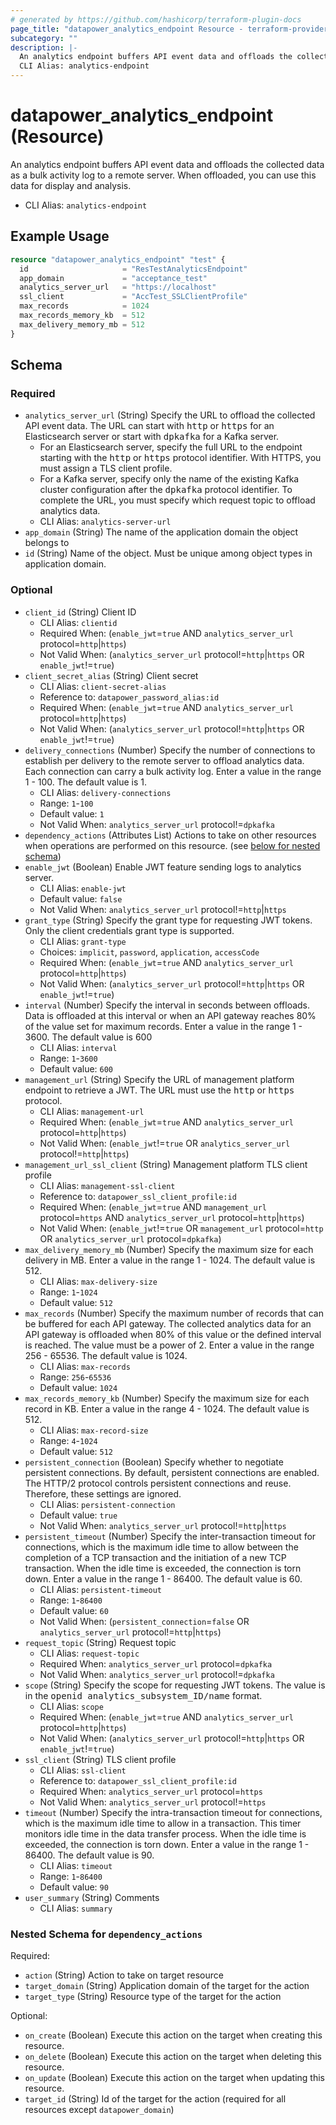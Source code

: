 ```yaml
---
# generated by https://github.com/hashicorp/terraform-plugin-docs
page_title: "datapower_analytics_endpoint Resource - terraform-provider-datapower"
subcategory: ""
description: |-
  An analytics endpoint buffers API event data and offloads the collected data as a bulk activity log to a remote server. When offloaded, you can use this data for display and analysis.
  CLI Alias: analytics-endpoint
---
```


# datapower_analytics_endpoint (Resource)

An analytics endpoint buffers API event data and offloads the collected data as a bulk activity log to a remote server. When offloaded, you can use this data for display and analysis.
  - CLI Alias: `analytics-endpoint`

## Example Usage

```terraform
resource "datapower_analytics_endpoint" "test" {
  id                     = "ResTestAnalyticsEndpoint"
  app_domain             = "acceptance_test"
  analytics_server_url   = "https://localhost"
  ssl_client             = "AccTest_SSLClientProfile"
  max_records            = 1024
  max_records_memory_kb  = 512
  max_delivery_memory_mb = 512
}
```

<!-- schema generated by tfplugindocs -->
## Schema

### Required

- `analytics_server_url` (String) Specify the URL to offload the collected API event data. The URL can start with <tt>http</tt> or <tt>https</tt> for an Elasticsearch server or start with <tt>dpkafka</tt> for a Kafka server. <ul><li>For an Elasticsearch server, specify the full URL to the endpoint starting with the <tt>http</tt> or <tt>https</tt> protocol identifier. With HTTPS, you must assign a TLS client profile.</li><li>For a Kafka server, specify only the name of the existing Kafka cluster configuration after the <tt>dpkafka</tt> protocol identifier. To complete the URL, you must specify which request topic to offload analytics data.</li></ul>
  - CLI Alias: `analytics-server-url`
- `app_domain` (String) The name of the application domain the object belongs to
- `id` (String) Name of the object. Must be unique among object types in application domain.

### Optional

- `client_id` (String) Client ID
  - CLI Alias: `clientid`
  - Required When: (`enable_jwt`=`true` AND `analytics_server_url` protocol=`http`|`https`)
  - Not Valid When: (`analytics_server_url` protocol!=`http`|`https` OR `enable_jwt`!=`true`)
- `client_secret_alias` (String) Client secret
  - CLI Alias: `client-secret-alias`
  - Reference to: `datapower_password_alias:id`
  - Required When: (`enable_jwt`=`true` AND `analytics_server_url` protocol=`http`|`https`)
  - Not Valid When: (`analytics_server_url` protocol!=`http`|`https` OR `enable_jwt`!=`true`)
- `delivery_connections` (Number) Specify the number of connections to establish per delivery to the remote server to offload analytics data. Each connection can carry a bulk activity log. Enter a value in the range 1 - 100. The default value is 1.
  - CLI Alias: `delivery-connections`
  - Range: `1`-`100`
  - Default value: `1`
  - Not Valid When: `analytics_server_url` protocol!=`dpkafka`
- `dependency_actions` (Attributes List) Actions to take on other resources when operations are performed on this resource. (see [below for nested schema](#nestedatt--dependency_actions))
- `enable_jwt` (Boolean) Enable JWT feature sending logs to analytics server.
  - CLI Alias: `enable-jwt`
  - Default value: `false`
  - Not Valid When: `analytics_server_url` protocol!=`http`|`https`
- `grant_type` (String) Specify the grant type for requesting JWT tokens. Only the client credentials grant type is supported.
  - CLI Alias: `grant-type`
  - Choices: `implicit`, `password`, `application`, `accessCode`
  - Required When: (`enable_jwt`=`true` AND `analytics_server_url` protocol=`http`|`https`)
  - Not Valid When: (`analytics_server_url` protocol!=`http`|`https` OR `enable_jwt`!=`true`)
- `interval` (Number) Specify the interval in seconds between offloads. Data is offloaded at this interval or when an API gateway reaches 80% of the value set for maximum records. Enter a value in the range 1 - 3600. The default value is 600
  - CLI Alias: `interval`
  - Range: `1`-`3600`
  - Default value: `600`
- `management_url` (String) Specify the URL of management platform endpoint to retrieve a JWT. The URL must use the <tt>http</tt> or <tt>https</tt> protocol.
  - CLI Alias: `management-url`
  - Required When: (`enable_jwt`=`true` AND `analytics_server_url` protocol=`http`|`https`)
  - Not Valid When: (`enable_jwt`!=`true` OR `analytics_server_url` protocol!=`http`|`https`)
- `management_url_ssl_client` (String) Management platform TLS client profile
  - CLI Alias: `management-ssl-client`
  - Reference to: `datapower_ssl_client_profile:id`
  - Required When: (`enable_jwt`=`true` AND `management_url` protocol=`https` AND `analytics_server_url` protocol=`http`|`https`)
  - Not Valid When: (`enable_jwt`!=`true` OR `management_url` protocol=`http` OR `analytics_server_url` protocol=`dpkafka`)
- `max_delivery_memory_mb` (Number) Specify the maximum size for each delivery in MB. Enter a value in the range 1 - 1024. The default value is 512.
  - CLI Alias: `max-delivery-size`
  - Range: `1`-`1024`
  - Default value: `512`
- `max_records` (Number) Specify the maximum number of records that can be buffered for each API gateway. The collected analytics data for an API gateway is offloaded when 80% of this value or the defined interval is reached. The value must be a power of 2. Enter a value in the range 256 - 65536. The default value is 1024.
  - CLI Alias: `max-records`
  - Range: `256`-`65536`
  - Default value: `1024`
- `max_records_memory_kb` (Number) Specify the maximum size for each record in KB. Enter a value in the range 4 - 1024. The default value is 512.
  - CLI Alias: `max-record-size`
  - Range: `4`-`1024`
  - Default value: `512`
- `persistent_connection` (Boolean) Specify whether to negotiate persistent connections. By default, persistent connections are enabled. The HTTP/2 protocol controls persistent connections and reuse. Therefore, these settings are ignored.
  - CLI Alias: `persistent-connection`
  - Default value: `true`
  - Not Valid When: `analytics_server_url` protocol!=`http`|`https`
- `persistent_timeout` (Number) Specify the inter-transaction timeout for connections, which is the maximum idle time to allow between the completion of a TCP transaction and the initiation of a new TCP transaction. When the idle time is exceeded, the connection is torn down. Enter a value in the range 1 - 86400. The default value is 60.
  - CLI Alias: `persistent-timeout`
  - Range: `1`-`86400`
  - Default value: `60`
  - Not Valid When: (`persistent_connection`=`false` OR `analytics_server_url` protocol!=`http`|`https`)
- `request_topic` (String) Request topic
  - CLI Alias: `request-topic`
  - Required When: `analytics_server_url` protocol=`dpkafka`
  - Not Valid When: `analytics_server_url` protocol!=`dpkafka`
- `scope` (String) Specify the scope for requesting JWT tokens. The value is in the <tt>openid analytics_subsystem_ID/name</tt> format.
  - CLI Alias: `scope`
  - Required When: (`enable_jwt`=`true` AND `analytics_server_url` protocol=`http`|`https`)
  - Not Valid When: (`analytics_server_url` protocol!=`http`|`https` OR `enable_jwt`!=`true`)
- `ssl_client` (String) TLS client profile
  - CLI Alias: `ssl-client`
  - Reference to: `datapower_ssl_client_profile:id`
  - Required When: `analytics_server_url` protocol=`https`
  - Not Valid When: `analytics_server_url` protocol!=`https`
- `timeout` (Number) Specify the intra-transaction timeout for connections, which is the maximum idle time to allow in a transaction. This timer monitors idle time in the data transfer process. When the idle time is exceeded, the connection is torn down. Enter a value in the range 1 - 86400. The default value is 90.
  - CLI Alias: `timeout`
  - Range: `1`-`86400`
  - Default value: `90`
- `user_summary` (String) Comments
  - CLI Alias: `summary`

<a id="nestedatt--dependency_actions"></a>
### Nested Schema for `dependency_actions`

Required:

- `action` (String) Action to take on target resource
- `target_domain` (String) Application domain of the target for the action
- `target_type` (String) Resource type of the target for the action

Optional:

- `on_create` (Boolean) Execute this action on the target when creating this resource.
- `on_delete` (Boolean) Execute this action on the target when deleting this resource.
- `on_update` (Boolean) Execute this action on the target when updating this resource.
- `target_id` (String) Id of the target for the action (required for all resources except `datapower_domain`)
